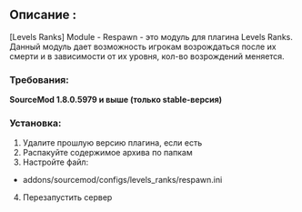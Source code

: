 ## Описание :
[Levels Ranks] Module - Respawn - это модуль для плагина Levels Ranks. Данный модуль дает возможность игрокам возрождаться после их смерти и в зависимости от их уровня, кол-во возрождений меняется.

### Требования:

**SourceMod 1.8.0.5979 и выше (только stable-версия)**

### Установка:
1) Удалите прошлую версию плагина, если есть
2) Распакуйте содержимое архива по папкам
3) Настройте файл:
- addons/sourcemod/configs/levels_ranks/respawn.ini
4) Перезапустить сервер
